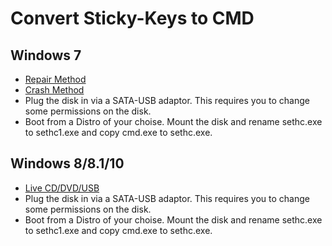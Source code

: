 # Convert Sticky-Keys to CMD

## Windows 7
* [Repair Method](https://www.howtogeek.com/96630/how-to-reset-your-forgotten-windows-password-the-easy-way/)
* [Crash Method](https://github.com/olback/windows-things/blob/master/cmd-sticky_keys/crash/README.md)
* Plug the disk in via a SATA-USB adaptor. This requires you to change some permissions on the disk.
* Boot from a Distro of your choise. Mount the disk and rename sethc.exe to sethc1.exe and copy cmd.exe to sethc.exe.


## Windows 8/8.1/10
* [Live CD/DVD/USB](https://www.top-password.com/blog/reset-windows-10-password-with-sticky-keys/)
* Plug the disk in via a SATA-USB adaptor. This requires you to change some permissions on the disk.
* Boot from a Distro of your choise. Mount the disk and rename sethc.exe to sethc1.exe and copy cmd.exe to sethc.exe.
